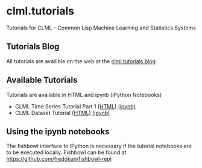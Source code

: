 # clml.tutorials
Tutorials for CLML - Common Lisp Machine Learning and Statistics Systems

## Tutorials Blog
All tutorials are availible on the web at the [clml.tutorials blog]( https://mmaul.github.io/clml.tutorials/)

## Available Tutorials
Tutorials are available in HTML and ipynb (iPython Notebooks)    
    
- CLML Time Series Tutorial Part 1 [(HTML)](https://mmaul.github.io/clml.tutorials//2015/08/08/CLML-Time-Series-Part-1.html) [(ipynb)](https://github.com/mmaul/clml.tutorials/blob/master/CLML-Time-Series-Part-1.ipynb)
- CLML Dataset Tutorial [(HTML)](https://mmaul.github.io/clml.tutorials//2015/08/29/CLML-Datasets.html) [(ipynb)](https://github.com/mmaul/clml.tutorials/blob/master/CLML-Datasets.ipynb)
    
## Using the ipynb notebooks
The fishbowl interface to iPython is necessary if the tutorial notebooks are to be executed locally. Fishbowl can be found at https://github.com/fredokun/fishbowl-repl
